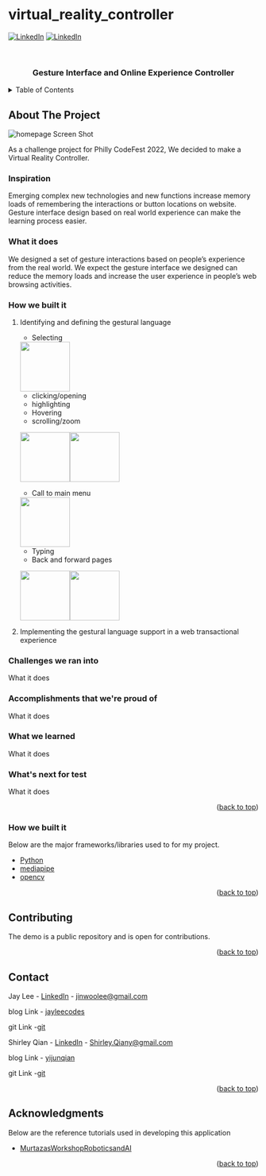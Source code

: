 # virtual_reality_controller

<div id="top"></div>

[![LinkedIn][linkedin-shield]][linkedin-url]
[![LinkedIn][linkedin-shield]][linkedin-url2]


<!-- PROJECT LOGO -->
<br />
<div align="center">
    <h3 align="center">Gesture Interface and Online Experience Controller</h3>
</div>



<!-- TABLE OF CONTENTS -->
<details>
  <summary>Table of Contents</summary>
  <ol>
    <li>
      <a href="#about-the-project">About The Project</a>
      <ul>
        <li><a href="#inspiration">Inspiration</a></li>
      </ul>
      <ul>
        <li><a href="#what-it-does">What it does</a></li>
      </ul>
      <ul>
        <li><a href="#how-we-built-it">How we built it</a></li>
      </ul>     
      <ul>
        <li><a href="#challenges-we-ran-into">Challenges we ran into</a></li>
      </ul>
      <ul>
        <li><a href="#accomplishments-that-were-proud-of">Accomplishments that we're proud of</a></li>
      </ul>
      <ul>
        <li><a href="#what-we-learned">What we learned</a></li>
      </ul>
      <ul>
        <li><a href="#whats-next-for-test">What's next for test</a></li>
      </ul>
    </li>
    <li><a href="#contact">Contact</a></li>
    <li><a href="#acknowledgments">Acknowledgments</a></li>
  </ol>
</details>


<!-- ABOUT THE PROJECT -->
## About The Project

![homepage Screen Shot][homepage-screenshot]

As a challenge project for Philly CodeFest 2022, We decided to make a Virtual Reality Controller.  


### Inspiration
Emerging complex new technologies and new functions increase memory loads of remembering the interactions or button locations on website. Gesture interface design based on real world experience can make the learning process easier.

### What it does
We designed a set of gesture interactions based on people’s experience from the real world. We expect the gesture interface we designed can reduce the memory loads and increase the user experience in people’s web browsing activities.

### How we built it
1. Identifying and defining the gestural language

    - Selecting 
    
    <img src="https://user-images.githubusercontent.com/46912607/162552650-0f2ae37a-6564-4f03-8903-75822a22fe24.gif" width="100" height="100">
    
    - clicking/opening
    - highlighting
    - Hovering
    - scrolling/zoom 
    
    <img src="https://user-images.githubusercontent.com/46912607/162552659-f13b796b-54cd-450a-b391-7a721bc60597.gif" width="100" height="100"><img src="https://user-images.githubusercontent.com/46912607/162552655-9156e01c-55f9-408a-a44a-dc8aaef50754.gif" width="100" height="100">
    
    - Call to main menu 
   
   <img src="https://user-images.githubusercontent.com/46912607/162552653-2b1784df-2471-4374-8414-158fde2c15f0.gif" width="100" height="100">
   
   - Typing 
   - Back and forward pages 
   
   <img src="https://user-images.githubusercontent.com/46912607/162552658-40360cbb-b5f8-4a82-8dc1-1b2a76a04ef8.gif" width="100" height="100"><img src="https://user-images.githubusercontent.com/46912607/162552657-7f50c9dc-e112-495a-bfe9-9bf7e6d7f1fa.gif" width="100" height="100">



3. Implementing the gestural language support in a web transactional experience

### Challenges we ran into
What it does

### Accomplishments that we're proud of
What it does

### What we learned
What it does

### What's next for test
What it does

<p align="right">(<a href="#top">back to top</a>)</p>

### How we built it

Below are the major frameworks/libraries used to for my project.

* [Python](https://www.python.org/)
* [mediapipe](https://google.github.io/mediapipe/)
* [opencv](https://opencv.org/)

<p align="right">(<a href="#top">back to top</a>)</p>


<!-- CONTRIBUTING -->
## Contributing

The demo is a public repository and is open for contributions. 

<p align="right">(<a href="#top">back to top</a>)</p>




<!-- CONTACT -->
## Contact

Jay Lee - [LinkedIn](linkedin-url) - jinwoolee@gmail.com

blog Link - [jayleecodes](https://jinlee487.github.io/)

git Link -[git](https://github.com/jinlee487)

Shirley Qian - [LinkedIn](https://www.linkedin.com/in/shirley-qiany/) - Shirley.Qiany@gmail.com

blog Link - [yijunqian](https://www.yijunqian.com/)

git Link -[git](https://github.com/yijunqian)

<p align="right">(<a href="#top">back to top</a>)</p>



<!-- ACKNOWLEDGMENTS -->
## Acknowledgments

Below are the reference tutorials used in developing this application

* [MurtazasWorkshopRoboticsandAI](https://www.youtube.com/c/MurtazasWorkshopRoboticsandAI)

<p align="right">(<a href="#top">back to top</a>)</p>


<!-- MARKDOWN LINKS & IMAGES -->
[linkedin-shield]: https://img.shields.io/badge/-LinkedIn-black.svg?style=for-the-badge&logo=linkedin&colorB=555
[linkedin-url]: https://www.linkedin.com/in/jinwoolee487/
[linkedin-url2]: https://www.linkedin.com/in/shirley-qiany/

[homepage-screenshot]: https://user-images.githubusercontent.com/46912607/162545138-9670f89d-b212-4e1f-a6b2-b0975c0cd395.png

